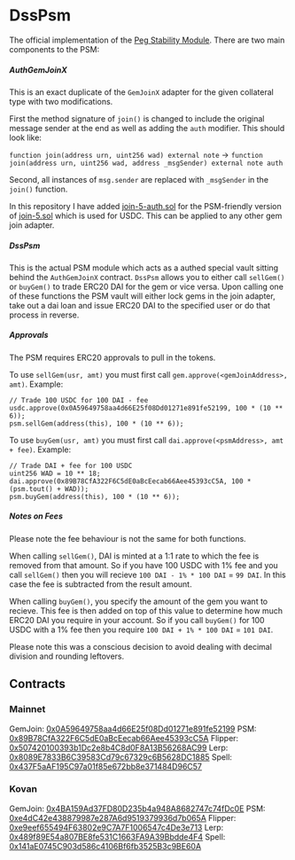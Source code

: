 # DssPsm

The official implementation of the [Peg Stability Module](https://forum.makerdao.com/t/mip29-peg-stability-module/5071). There are two main components to the PSM:

##### AuthGemJoinX

This is an exact duplicate of the `GemJoinX` adapter for the given collateral type with two modifications.

First the method signature of `join()` is changed to include the original message sender at the end as well as adding the `auth` modifier. This should look like:

`function join(address urn, uint256 wad) external note` -> `function join(address urn, uint256 wad, address _msgSender) external note auth`

Second, all instances of `msg.sender` are replaced with `_msgSender` in the `join()` function.

In this repository I have added [join-5-auth.sol](https://github.com/BellwoodStudios/dss-psm/blob/master/src/join-5-auth.sol) for the PSM-friendly version of [join-5.sol](https://github.com/makerdao/dss-gem-joins/blob/master/src/join-5.sol) which is used for USDC. This can be applied to any other gem join adapter.

##### DssPsm

This is the actual PSM module which acts as a authed special vault sitting behind the `AuthGemJoinX` contract. `DssPsm` allows you to either call `sellGem()` or `buyGem()` to trade ERC20 DAI for the gem or vice versa. Upon calling one of these functions the PSM vault will either lock gems in the join adapter, take out a dai loan and issue ERC20 DAI to the specified user or do that process in reverse.

##### Approvals

The PSM requires ERC20 approvals to pull in the tokens.

To use `sellGem(usr, amt)` you must first call `gem.approve(<gemJoinAddress>, amt)`. Example:

    // Trade 100 USDC for 100 DAI - fee
    usdc.approve(0x0A59649758aa4d66E25f08Dd01271e891fe52199, 100 * (10 ** 6));
    psm.sellGem(address(this), 100 * (10 ** 6));

To use `buyGem(usr, amt)` you must first call `dai.approve(<psmAddress>, amt + fee)`. Example:

    // Trade DAI + fee for 100 USDC
    uint256 WAD = 10 ** 18;
    dai.approve(0x89B78CfA322F6C5dE0aBcEecab66Aee45393cC5A, 100 * (psm.tout() + WAD));
    psm.buyGem(address(this), 100 * (10 ** 6));

##### Notes on Fees

Please note the fee behaviour is not the same for both functions.

When calling `sellGem()`, DAI is minted at a 1:1 rate to which the fee is removed from that amount. So if you have 100 USDC with 1% fee and you call `sellGem()` then you will recieve `100 DAI - 1% * 100 DAI` = `99 DAI`. In this case the fee is subtracted from the result amount.

When calling `buyGem()`, you specify the amount of the gem you want to recieve. This fee is then added on top of this value to determine how much ERC20 DAI you require in your account. So if you call `buyGem()` for 100 USDC with a 1% fee then you require `100 DAI + 1% * 100 DAI` = `101 DAI`.

Please note this was a conscious decision to avoid dealing with decimal division and rounding leftovers. 

## Contracts

### Mainnet

GemJoin: [0x0A59649758aa4d66E25f08Dd01271e891fe52199](https://etherscan.io/address/0x0A59649758aa4d66E25f08Dd01271e891fe52199#code)
PSM: [0x89B78CfA322F6C5dE0aBcEecab66Aee45393cC5A](https://etherscan.io/address/0x89B78CfA322F6C5dE0aBcEecab66Aee45393cC5A#code)
Flipper: [0x507420100393b1Dc2e8b4C8d0F8A13B56268AC99](https://etherscan.io/address/0x507420100393b1Dc2e8b4C8d0F8A13B56268AC99#code)
Lerp: [0x8089E7833B6C39583Cd79c67329c6B5628DC1885](https://etherscan.io/address/0x8089E7833B6C39583Cd79c67329c6B5628DC1885#code)
Spell: [0x437F5aAF195C97a01f85e672bb8e371484D96C57](https://etherscan.io/address/0x437F5aAF195C97a01f85e672bb8e371484D96C57#code)

### Kovan

GemJoin: [0x4BA159Ad37FD80D235b4a948A8682747c74fDc0E](https://kovan.etherscan.io/address/0x4BA159Ad37FD80D235b4a948A8682747c74fDc0E#code)
PSM: [0xe4dC42e438879987e287A6d9519379936d7b065A](https://kovan.etherscan.io/address/0xe4dC42e438879987e287A6d9519379936d7b065A#code)
Flipper: [0xe9eef655494F63802e9C7A7F1006547c4De3e713](https://kovan.etherscan.io/address/0xe9eef655494F63802e9C7A7F1006547c4De3e713#code)
Lerp: [0x489f89E54a807BE8fe531C1663FA9A39Bbdde4F4](https://kovan.etherscan.io/address/0x489f89E54a807BE8fe531C1663FA9A39Bbdde4F4#code)
Spell: [0x141aE0745C903d586c4106Bf6fb3525B3c9BE60A](https://kovan.etherscan.io/address/0x141aE0745C903d586c4106Bf6fb3525B3c9BE60A#code)